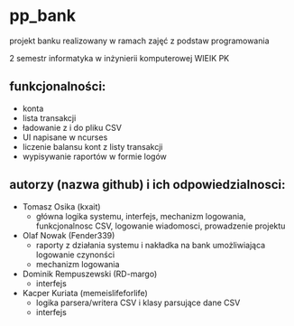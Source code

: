 # pp_bank
projekt banku realizowany w ramach zajęć z podstaw programowania

2 semestr informatyka w inżynierii komputerowej WIEIK PK

## funkcjonalności:
- konta
- lista transakcji
- ładowanie z i do pliku CSV
- UI napisane w ncurses
- liczenie balansu kont z listy transakcji
- wypisywanie raportów w formie logów

## autorzy (nazwa github) i ich odpowiedzialnosci:
- Tomasz Osika (kxait)
    - główna logika systemu, interfejs, mechanizm logowania, funkcjonalnosc CSV, logowanie wiadomosci, prowadzenie projektu
- Olaf Nowak (Fender339)
    - raporty z działania systemu i nakładka na bank umożliwiająca logowanie czynonści
    - mechanizm logowania
- Dominik Rempuszewski (RD-margo)
    - interfejs
- Kacper Kuriata (memeislifeforlife)
    - logika parsera/writera CSV i klasy parsujące dane CSV
    - interfejs
